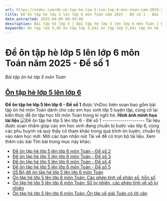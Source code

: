 ```yaml
---
url: https://vndoc.com/de-on-tap-he-lop-5-len-lop-6-mon-toan-nam-2019-2020-de-so-1-202888
title: Đề ôn tập hè lớp 5 lên lớp 6 môn Toán năm 2025 - Đề số 1 - Bài tập ôn hè lớp 5 môn Toán - VnDoc.com
date_extracted: 2025-04-09 08:50:00
description: Bài tập hè lớp 5 | Bài tập hè lớp 5 lên lớp 6 môn Toán | Bộ đề ôn tập hè lớp 5 lên lớp 6 do VnDoc biên soạn giúp các em học sinh củng cố lại kiến thức khi chuyển từ lớp 5 lên lớp 6.
keywords: ôn tập lớp 5,đề ôn tập lớp 5,bài ôn tập lớp 5,bài tập ôn hè lớp 5 lên 6,bài tập toán ôn hè cho học sinh lớp 5 lên lớp 6,ôn hè lớp 5 lên 6,ôn tập hè lớp 5 lên 6
---
```


# Đề ôn tập hè lớp 5 lên lớp 6 môn Toán năm 2025 - Đề số 1
 _Bài tập ôn hè lớp 5 môn Toán_
## [**Ôn tập hè lớp 5 lên lớp 6**](<https://vndoc.com/on-he-lop-5-len6>)
**Đề ôn tập hè lớp 5 lên lớp 6 - Đề số 1** được VnDoc biên soạn bao gồm bài tập ôn hè môn Toán dành cho các em học sinh lớp 5 luyện tập, củng cố lại kiến thức để ôn tập học tốt môn Toán trong kì nghỉ hè.
**Hình ảnh minh họa tài liệu**
![Đề ôn tập hè lớp 5 lên lớp 6 - Đề số 1 ](https://i.vdoc.vn/data/image/2023/05/22/de-so-1.jpg)
\---------------------
Tài liệu được soạn nhằm giúp các em học sinh đang chuẩn bị bước vào lớp 6, cùng các phụ huynh và quý thầy cô tham khảo trong quá trình ôn luyện, chuẩn bị vào năm học mới. Mời các bạn nhấn nút Tải về để có trọn bộ tài liệu.
Xem thêm các bài Tìm bài trong mục này khác:
  * [Đề ôn tập hè lớp 5 lên lớp 6 môn Toán - Đề số 2](</de-on-tap-he-lop-5-len-lop-6-mon-toan-nam-2019-2020-de-so-2-202924>)
  * [Đề ôn tập hè lớp 5 lên lớp 6 môn Toán - Đề số 3](</de-on-tap-he-lop-5-len-lop-6-mon-toan-nam-2019-2020-de-so-3-202927>)
  * [Đề ôn tập hè lớp 5 lên lớp 6 môn Toán - Đề số 4](</de-on-tap-he-lop-5-len-lop-6-mon-toan-nam-2019-2020-de-so-4-202932>)
  * [Đề ôn tập hè lớp 5 lên lớp 6 môn Toán - Đề số 5](</de-on-tap-he-lop-5-len-lop-6-mon-toan-nam-2019-2020-de-so-5-202949>)
  * [05 Bộ đề ôn tập hè lớp 5 lên lớp 6 môn Toán](</on-tap-he-lop-5-len-lop-6-mon-toan-202958>)
  * [Ôn tập hè lớp 5 lên lớp 6 môn Toán: Các phép tính về phân số, hỗn số](</on-tap-he-lop-5-len-lop-6-mon-toan-cac-phep-tinh-ve-phan-so-hon-so-203049>)
  * [Ôn tập hè lớp 5 lên lớp 6 môn Toán: Số tự nhiên, các phép tính về số tự nhiên](</on-tap-he-lop-5-len-lop-6-mon-toan-so-tu-nhien-cac-phep-tinh-ve-so-tu-nhien-203046>)
  * [Ôn tập hè lớp 5 lên lớp 6 môn Toán: Ôn tập về giải Toán có lời văn](</on-tap-he-lop-5-len-lop-6-mon-toan-on-tap-ve-giai-toan-co-loi-van-203050>)

